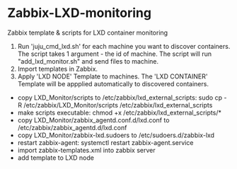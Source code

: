 # Zabbix-LXD-monitoring
Zabbix template &amp; scripts for LXD container monitoring

1. Run 'juju_cmd_lxd.sh' for each machine you want to discover containers. The script takes 1 argument - the id of machine. The script will run "add_lxd_monitor.sh" and send files to machine.
2. Import templates in Zabbix.
3. Apply 'LXD NODE' Template to machines. The 'LXD CONTAINER' Template will be appplied automatically to discovered containers.





- copy LXD_Monitor/scripts to /etc/zabbix/lxd_external_scripts: sudo cp -R /etc/zabbix/LXD_Monitor/scripts /etc/zabbix/lxd_external_scripts
- make scripts executable: chmod +x /etc/zabbix/lxd_external_scripts/*
- copy LXD_Monitor/zabbix_agentd.conf.d/lxd.conf to /etc/zabbix/zabbix_agentd.d/lxd.conf
- copy LXD_Monitor/zabbix-lxd.sudoers to /etc/sudoers.d/zabbix-lxd
- restart zabbix-agent: systemctl restart zabbix-agent.service
- import zabbix-templates.xml into zabbix server
- add template to LXD node
